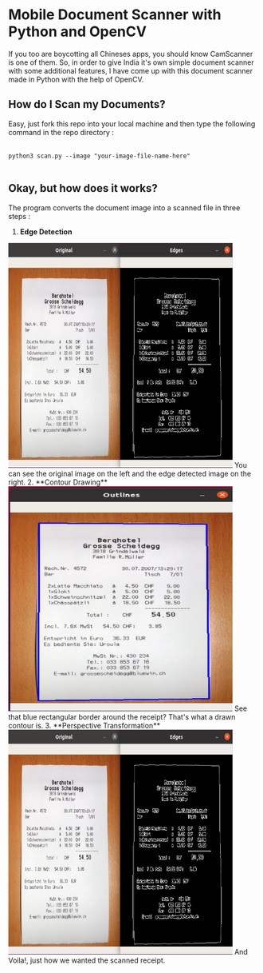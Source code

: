 # Mobile Document Scanner with Python and OpenCV
If you too are boycotting all Chineses apps, you should know CamScanner is one of them. So, in order to give India it's own simple document scanner with some additional features,
I have come up with this document scanner made in Python with the help of OpenCV.

## How do I Scan my Documents?
Easy, just fork this repo into your local machine and then type the following command in the repo directory :
<pre>
<code>
python3 scan.py --image "your-image-file-name-here"
</code>
</pre>

## Okay, but how does it works?
The program converts the document image into a scanned file in three steps :
1. **Edge Detection**
<img src='screenshots/ss1.png' height=450 width=450 alt='edged_image'>
You can see the original image on the left and the edge detected image on the right.
2. **Contour Drawing**
<img src='screenshots/ss2.png' height=450 width=450 alt='edged_image'>
See that blue rectangular border around the receipt? That's what a drawn contour is.
3. **Perspective Transformation**
<img src='screenshots/ss1.png' height=450 width=450 alt='edged_image'>
And Voila!, just how we wanted the scanned receipt.
